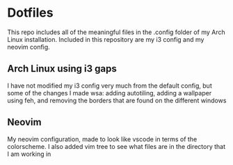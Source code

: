 # Dotfiles

This repo includes all of the meaningful files in the .config folder of my Arch Linux installation. Included in this repository are my i3 config and my neovim config. 

## Arch Linux using i3 gaps
I have not modified my i3 config very much from the default config, but some of the changes I made wsa: adding autotiling, adding a wallpaper using feh, and removing the borders that are found on the different windows

## Neovim
My neovim configuration, made to look like vscode in terms of the colorscheme. I also added vim tree to see what files are in the directory that I am working in
